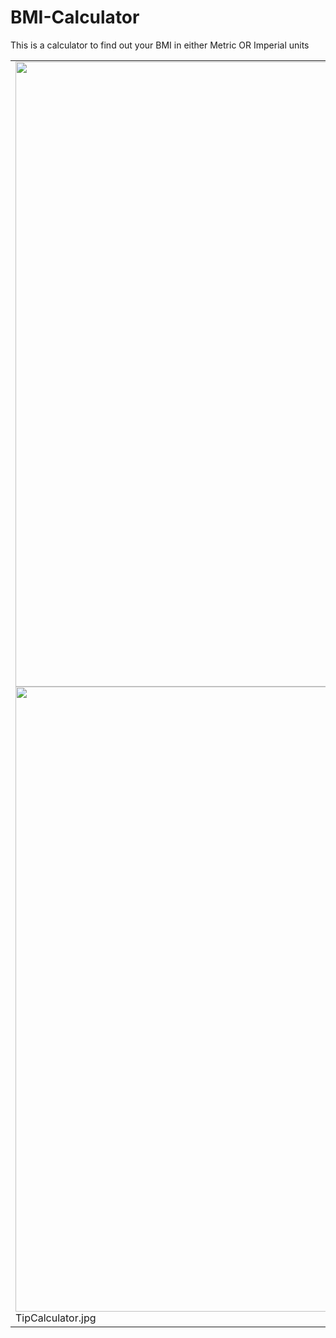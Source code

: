 # BMI-Calculator

This is a calculator to find out your BMI in either Metric OR Imperial units

<table><tr>
<tr>
<td valign="bottom">
<img src="./BMICalc-1" width="1000"><br>
  <img src="./BMICalc-2" width="1000"><br>
TipCalculator.jpg
</td>
